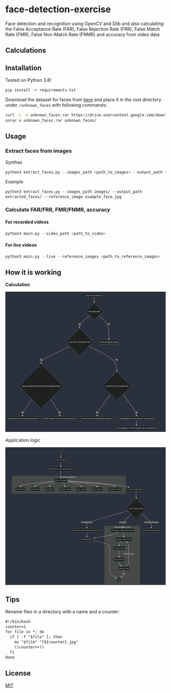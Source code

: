 # face-detection-exercise

Face detection and recognition using OpenCV and Dlib and also calculating the False Acceptance Rate (FAR), False Rejection Rate (FRR), False Match Rate (FMR), False Non-Match Rate (FNMR) and accuracy from video data.

## Calculations

## Installation

Tested on Python 3.8!

```
pip install -r requirements.txt
```

Download the dataset for faces from [here](https://sites.google.com/view/sof-dataset) and place it in the root directory under `/unknown_faces` with following commands:

```bash
curl -L -o unknown_faces.rar https://drive.usercontent.google.com/download?id=1ufydwhMYtOhxgQuHs9SjERnkX0fXxorO&export=download&authuser=0&confirm=t&uuid=91495fca-e7bd-48bf-a911-ff07c2646ddc&at=APZUnTU3Uyl0y9aioFBFdWB9V_zb%3A1716813980194
unrar x unknown_faces.rar unknown_faces/
```

## Usage

### Extract faces from images

Synthax

```python
python3 extract_faces.py --images_path <path_to_images> --output_path <path_to_save_extracted_faces> --reference_image <path_to_reference_image>
```

Example

```
python3 extract_faces.py --images_path images/ --output_path extracted_faces/ --reference_image example_face.jpg
```

### Calculate FAR/FRR, FMR/FNMR, accuracy

#### For recorded videos

```python
python3 main.py --video_path <path_to_video>
```

#### For live videos

```python
python3 main.py --live --reference_images <path_to_reference_images>
```

## How it is working
**Calculation**

![How it is working](https://github.com/vabulus/face-detection-exercise/blob/master/decision.png?raw=true)

Application logic

![Application Logic](https://github.com/vabulus/face-detection-exercise/blob/master/application-logic.png?raw=true)

## Tips
Rename files in a directory with a name and a counter:
```
#!/bin/bash
counter=1
for file in *; do
  if [ -f "$file" ]; then
    mv "$file" "f${counter}.jpg"
    ((counter++))
  fi
done
```

## License

[MIT](https://choosealicense.com/licenses/mit/)

